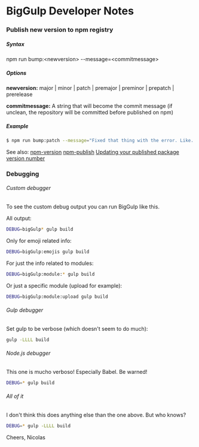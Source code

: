 # BigGulp Developer Notes

### Publish new version to npm registry

##### Syntax

npm run bump:\<newversion> --message=\<commitmessage>

##### Options

**newversion:**
major | minor | patch | premajor | preminor | prepatch | prerelease

**commitmessage:**
A string that will become the commit message (if unclean, the repository will be committed before published on npm)

##### Example

```bash
$ npm run bump:patch --message="Fixed that thing with the error. Like... you know. That error."
```

See also:
[npm-version](https://docs.npmjs.com/cli/version)
[npm-publish](https://docs.npmjs.com/cli/publish)
[Updating your published package version number](https://docs.npmjs.com/updating-your-published-package-version-number)

### Debugging

###### Custom debugger

To see the custom debug output you can run BigGulp like this.

All output:

```bash
DEBUG=bigGulp* gulp build
```

Only for emoji related info:

```bash
DEBUG=bigGulp:emojis gulp build
```

For just the info related to modules:

```bash
DEBUG=bigGulp:module:* gulp build
```

Or just a specific module (upload for example):

```bash
DEBUG=bigGulp:module:upload gulp build
```

###### Gulp debugger

Set gulp to be verbose (which doesn't seem to do much):

```bash
gulp -LLLL build
```

###### Node.js debugger

This one is mucho verboso! Especially Babel. Be warned!

```bash
DEBUG=* gulp build
```

###### All of it

I don't think this does anything else than the one above. But who knows?

```bash
DEBUG=* gulp -LLLL build
```

Cheers,
Nicolas
